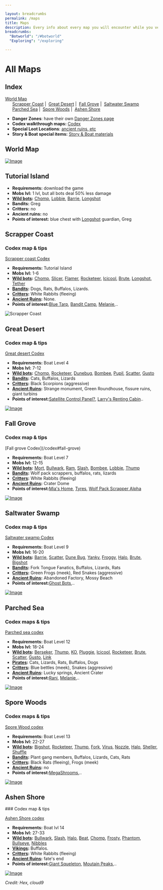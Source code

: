 ```yaml
---

layout: breadcrumbs
permalink: /maps
title: Maps
description: Every info about every map you will encounter while you venture forth in Botworld ! 
breadcrumbs:
  "Botworld": "/#botworld"
  "Exploring": "/exploring"

---
```


# All Maps

<div markdown="1" class=" ghcms ghcms-intro">

</div>

## Index

<div markdown="1" class=" ghcms ghcms-index">

[World Map](#world-map)<br>
      [Scrapper Coast](#scrapper-coast) |
 [Great Desert](#great-desert) |
 [Fall Grove](#fall-grove) |
 [Saltwater Swamp](#saltwater-swamp)<br>
      [Parched Sea](#parched-sea) |
 [Spore Woods](#spore-woods) |
 [Ashen Shore](#ashen-shore)
 
 
- **Danger Zones**: have their own [Danger Zones page](/danger-zones) 
- **Codex walkthrough maps:** [Codex](/codex)
- **Special Loot Locations**: [ancient ruins, etc ](/loot)
- **Story & Boat special items:** [Story & Boat materials](/boat) 

</div>

## World Map
<div markdown="1" class=" ghcms ghcms-worldmap">

[![Image](/assets/img/maps/botworld-worldmap-min.png)](/assets/img/maps/botworld-worldmap-min.png)


</div>

## Tutorial Island
<div markdown="1" class=" ghcms ghcms-island">

- **Requirements:** download the game
- **Mobs lvl:** 1 lvl, but all bots deal 50% less damage
- **[Wild bots](</wild-bots>):** [Chomp](</chomp>), [Lobbie](</lobbie>), [Barrie](</barrie>), [Longshot](</longshot>)
- **Bandits:** Greg
- **Critters:** no
- **Ancient ruins:** no
- **Points of interest:** blue chest with [Longshot](</longshot>) guardian, Greg
</div>

## Scrapper Coast

<div markdown="1" class=" ghcms ghcms-scrappercoast">

### Codex map & tips

[Scrapper coast Codex](</codex#scrapper-coast>)

- **Requirements:** Tutorial Island
- **Mobs lvl:** 1-6
- **[Wild bots](</exploring#mob-encounters>):** [Chomp](</chomp>), [Slicer](</slicer>), [Flamer](</flamer>), [Rocketeer](</rocketeer>), [Icicool](</icicool>), [Brute](</brute>), [Longshot](</longshot>), [Tether](</tether>)
- **[Bandits](</exploring#mob-encounters>):** Dogs, Rats, Buffalos, Lizards.
- **[Critters](</exploring#critters>):** White Rabbits (fleeing)
- **[Ancient Ruins](</loot#ancient-ruins>):** None.
- **Points of interest:**[Blue Tarp](</boat#blue-tarp>), [Bandit Camp](</contribute#tbw>), [Melanie](</contribute#tbw>),..


![Scrapper Coast](</assets/img/maps/scrapper-coast-min.png>)

</div>

## Great Desert

<div markdown="1" class=" ghcms ghcms-greatdesert">

### Codex map & tips

[Great desert Codex](</codex#great-desert>)

- **Requirements:** Boat Level 4
- **Mobs lvl:** 7-12
- **[Wild bots](</exploring#mob-encounters>):** [Chomp](</chomp>), [Rocketeer](</rocketeer>), [Dunebug](</dunebug>), [Bombee](</bombee>), [Pupil](</pupil>), [Scatter](</scatter>), [Gusto](</gusto>)
- **[Bandits](</exploring#mob-encounters>):** Cats, Buffalos, Lizards
- **[Critters](</exploring#critters>):** Black Scorpions (aggressive)
- **[Ancient Ruins](</loot#ancient-ruins>):** Strange monument, Green Roundhouse, fissure ruins, giant turbins
- **Points of interest:**[Satellite Control Panel?](</contribute#tbw>), [Larry's Renting Cabin](</larry>)..


[![Image](</assets/img/maps/great-desert-min.png>)](</assets/img/maps/great-desert-min.png>)

</div>

## Fall Grove

<div markdown="1" class=" ghcms ghcms-fallgrove">

### Codex map & tips

[Fall grove Codex\]\(/codex#fall-grove)

- **Requirements:** Boat Level 7
- **Mobs lvl:** 12-15
- **[Wild bots](</exploring#mob-encounters>):** [Mort](</mort>), [Bullwark](</bullwark>), [Ram](</ram>), [Slash](</slash>), [Bombee](</bombee>), [Lobbie](</lobbie>), [Thump](</thump>)
- **[Bandits](</exploring#mob-encounters>):** Wolf pack scrappers, buffalos, rats, lizards
- **[Critters](</exploring#critters>):** White Rabbits (fleeing)
- **[Ancient Ruins](</loot#ancient-ruins>):** Crater Dome
- **Points of interest:**[Mia's Home](</mia>), [Tyres](</tyre>), [Wolf Pack Scrapper Alpha](</codex#fall-grove>)


[![Image](</assets/img/maps/fall-grove-min.png>)](</assets/img/maps/fall-grove-min.png>)

</div>

## Saltwater Swamp

<div markdown="1" class=" ghcms ghcms-saltwaterswamp">


### Codex map & tips

[Saltwater swamp Codex](</codex#saltwater-swamp>)

- **Requirements:** Boat Level 9
- **Mobs lvl:** 16-20
- **[Wild bots](</exploring#mob-encounters>):** [Barrie](</barrie>), [Scatter](</scatter>), [Dune Bug](</dune-bug>), [Yanky](</yanky>), [Froggy](</froggy>), [Halo](</halo>), [Brute](</brute>), [Bigshot](</bigshot>)
- **[Bandits](</exploring#mob-encounters>):** Fork Tongue Fanatics, Buffalos, Lizards, Rats
- **[Critters](</exploring#critters>):** Green Frogs (meek), Red Snakes (aggressive)
- **[Ancient Ruins](</loot#ancient-ruins>):** Abandoned Factory, Mossy Beach
- **Points of interest:**[Ghost Bots](</contribute#tbw>),..


[![Image](</assets/img/maps/saltwater-swamp-min.png>)](</assets/img/maps/saltwater-swamp-min.png>)

</div>

## Parched Sea

<div markdown="1" class=" ghcms ghcms-parchedsea">


### Codex maps & tips

[Parched sea codex](</codex#parched-sea>)

- **Requirements:** Boat Level 12
- **Mobs lvl:** 18-24
- **[Wild bots](</exploring#mob-encounters>):** [Berseker](</berseker>), [Thump](</thump>), [KO](</KO>), [Pluggie](</pluggie>), [Icicool](</Icicool>), [Rocketeer](</rocketeer>), [Brute](</brute>), [Scatter](</scatter>), [Gusto](</gusto>), [Link](</link>)
- **[Pirates](</exploring#mob-encounters>):** Cats, Lizards, Rats, Buffalos, Dogs
- **[Critters](</exploring#critters>):** Blue bettles (meek), Snakes (aggressive)
- **[Ancient Ruins](</loot#ancient-ruins>):** Lucky springs, Ancient Crater
- **Points of interest:**[Rani](</contribute#tbw>), [Melanie](</contribute#tbw>),..


[![Image](</assets/img/maps/parched-sea-min.png>)](</assets/img/maps/parched-sea-min.png>)

</div>

## Spore Woods

<div markdown="1" class=" ghcms ghcms-sporewoods">


### Codex maps & tips

[Spore Wood codex](</codex#spore-woods>)

- **Requirements:** Boat Level 13
- **Mobs lvl:** 22-27
- **[Wild bots](</exploring#mob-encounters>):** [Bigshot](</bigshot>), [Rocketeer](</rocketeer>), [Thump](</thump>), [Fork](</fork>), [Virus](</virus>), [Nozzle](</nozzle>), [Halo](</halo>), [Sheller](</sheller>), [Shuffle](</shuffle>)
- **[Bandits](</exploring#mob-encounters>):** Plant gang members, Buffalos, Lizards, Cats, Rats
- **[Critters](</exploring#critters>):** Black Rats (fleeing), Frogs (meek)
- **[Ancient Ruins](</loot#ancient-ruins>):** no
- **Points of interest:**[MegaShrooms](</contribute#bw>),..


[![Image](</assets/img/maps/spore-wood-min.png>)](</assets/img/maps/spore-wood-min.png>)

</div>

## Ashen Shore

<div markdown="1" class=" ghcms ghcms-ashenshore">
### Codex map & tips

[Ashen Shore codex](</codex#ashen-shore>)

- **Requirements:** Boat lvl 14
- **Mobs lvl:** 27-33
- **[Wild bots](</exploring#mob-encounters>):** [Bullwark](</bullwark>), [Slash](</slash>), [Halo](</Halo>), [Beat](</beat>), [Chomp](</chomp>), [Frosty](</frosty>), [Phantom](</phantom>), [Bullseye](</bullseye>), [Nibbles](</nibbles>)
- **[Vikings](</exploring#mob-encounters>):** Buffalos.
- **[Critters](</exploring#critters>):** White Rabbits (fleeing)
- **[Ancient Ruins](</loot#ancient-ruins>):** fate's end
- **Points of interest:**[Giant Squeleton](</contribute#tbw>), [Moutain Peaks](</contribute#tbw>),..


[![Image](</assets/img/maps/ashen-shore-min.png>)](</assets/img/maps/ashen-shore-min.png>)
</div>


*Credit: Hex, cloud9*
